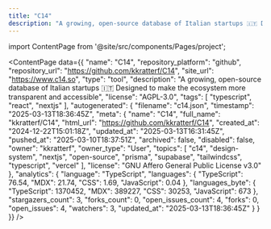 ```yaml
---
title: "C14"
description: "A growing, open-source database of Italian startups 🇮🇹 Designed to make the ecosystem more transparent and accessible"
---
```

import ContentPage from '@site/src/components/Pages/project';

<ContentPage
    data={{
  "name": "C14",
  "repository_platform": "github",
  "repository_url": "https://github.com/kkratterf/C14",
  "site_url": "https://www.c14.so",
  "type": "tool",
  "description": "A growing, open-source database of Italian startups 🇮🇹 Designed to make the ecosystem more transparent and accessible",
  "license": "AGPL-3.0",
  "tags": [
    "typescript",
    "react",
    "nextjs"
  ],
  "autogenerated": {
    "filename": "c14.json",
    "timestamp": "2025-03-13T18:36:45Z",
    "meta": {
      "name": "C14",
      "full_name": "kkratterf/C14",
      "html_url": "https://github.com/kkratterf/C14",
      "created_at": "2024-12-22T15:01:18Z",
      "updated_at": "2025-03-13T16:31:45Z",
      "pushed_at": "2025-03-10T18:37:51Z",
      "archived": false,
      "disabled": false,
      "owner": "kkratterf",
      "owner_type": "User",
      "topics": [
        "c14",
        "design-system",
        "nextjs",
        "open-source",
        "prisma",
        "supabase",
        "tailwindcss",
        "typescript",
        "vercel"
      ],
      "license": "GNU Affero General Public License v3.0"
    },
    "analytics": {
      "language": "TypeScript",
      "languages": {
        "TypeScript": 76.54,
        "MDX": 21.74,
        "CSS": 1.69,
        "JavaScript": 0.04
      },
      "languages_byte": {
        "TypeScript": 1370452,
        "MDX": 389227,
        "CSS": 30253,
        "JavaScript": 673
      },
      "stargazers_count": 3,
      "forks_count": 0,
      "open_issues_count": 4,
      "forks": 0,
      "open_issues": 4,
      "watchers": 3,
      "updated_at": "2025-03-13T18:36:45Z"
    }
  }
}}
/>
